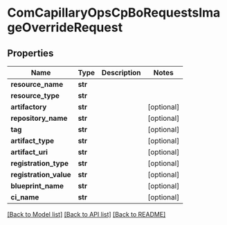 # ComCapillaryOpsCpBoRequestsImageOverrideRequest

## Properties
Name | Type | Description | Notes
------------ | ------------- | ------------- | -------------
**resource_name** | **str** |  | 
**resource_type** | **str** |  | 
**artifactory** | **str** |  | [optional] 
**repository_name** | **str** |  | [optional] 
**tag** | **str** |  | [optional] 
**artifact_type** | **str** |  | [optional] 
**artifact_uri** | **str** |  | [optional] 
**registration_type** | **str** |  | [optional] 
**registration_value** | **str** |  | [optional] 
**blueprint_name** | **str** |  | [optional] 
**ci_name** | **str** |  | [optional] 

[[Back to Model list]](../README.md#documentation-for-models) [[Back to API list]](../README.md#documentation-for-api-endpoints) [[Back to README]](../README.md)

